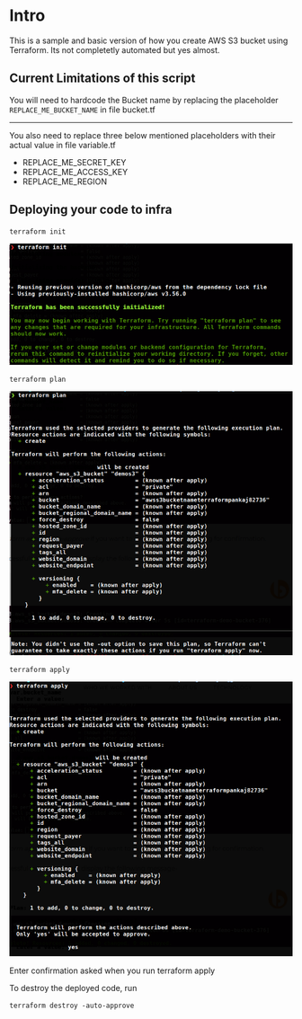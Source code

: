 # Intro

This is a sample and basic version of how you create AWS S3 bucket using Terraform. Its not completetly automated but yes almost.


## Current Limitations of this script
You will need to hardcode the Bucket name by replacing the placeholder `REPLACE_ME_BUCKET_NAME` in file bucket.tf

---------------------------------------------

You also need to replace three below mentioned placeholders with their actual value in file variable.tf

- REPLACE_ME_SECRET_KEY
- REPLACE_ME_ACCESS_KEY
- REPLACE_ME_REGION


## Deploying your code to infra

```
terraform init
```  

![](images/1.png)


```
terraform plan
```  

![](images/2.png)


```
terraform apply
```

![](images/3.png)


Enter confirmation asked when you run terraform apply

To destroy the deployed code, run 

```
terraform destroy -auto-approve
```